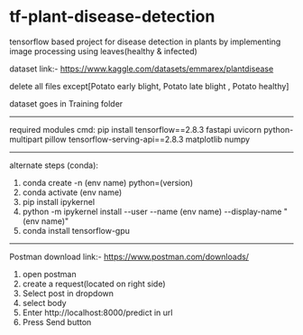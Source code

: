 # tf-plant-disease-detection

tensorflow based project for disease detection in plants by implementing image processing using leaves(healthy & infected)

dataset link:- https://www.kaggle.com/datasets/emmarex/plantdisease

delete all files except[Potato early blight,  Potato late blight , Potato healthy]
  
dataset goes in Training folder


-----------------------------------------------------------------------------------------------------------------------------------------

required modules cmd:
  pip install tensorflow==2.8.3 fastapi uvicorn python-multipart pillow tensorflow-serving-api==2.8.3 matplotlib numpy

-----------------------------------------------------------------------------------------------------------------------------------------
alternate steps (conda):
1. conda create -n (env name) python=(version)
2. conda activate (env name)
3. pip install ipykernel
4. python -m ipykernel install --user --name (env name) --display-name "(env name)"
5. conda install tensorflow-gpu

-----------------------------------------------------------------------------------------------------------------------------------------


Postman download link:- https://www.postman.com/downloads/
1. open postman
2. create a request(located on right side)
3. Select post in dropdown
4. select body
5. Enter http://localhost:8000/predict in url
6. Press Send button
